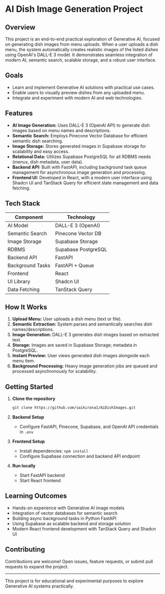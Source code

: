 # AI Dish Image Generation Project

## Overview

This project is an end-to-end practical exploration of Generative AI, focused on generating dish images from menu uploads. When a user uploads a dish menu, the system automatically creates realistic images of the listed dishes using OpenAI's DALL-E 3 model. It demonstrates seamless integration of modern AI, semantic search, scalable storage, and a robust user interface.

## Goals

- Learn and implement Generative AI solutions with practical use cases.
- Enable users to visually preview dishes from any uploaded menu.
- Integrate and experiment with modern AI and web technologies.

## Features

- **AI Image Generation:** Uses DALL-E 3 (OpenAI API) to generate dish images based on menu names and descriptions.
- **Semantic Search:** Employs Pinecone Vector Database for efficient semantic dish searching.
- **Image Storage:** Stores generated images in Supabase storage for scalability and easy access.
- **Relational Data:** Utilizes Supabase PostgreSQL for all RDBMS needs (menus, dish metadata, user data).
- **Backend API:** Built with FastAPI, including background task queue management for asynchronous image generation and processing.
- **Frontend UI:** Developed in React, with a modern user interface using Shadcn UI and TanStack Query for efficient state management and data fetching.

## Tech Stack

| Component        | Technology          |
| ---------------- | ------------------- |
| AI Model         | DALL-E 3 (OpenAI)   |
| Semantic Search  | Pinecone Vector DB  |
| Image Storage    | Supabase Storage    |
| RDBMS            | Supabase PostgreSQL |
| Backend API      | FastAPI             |
| Background Tasks | FastAPI + Queue     |
| Frontend         | React               |
| UI Library       | Shadcn UI           |
| Data Fetching    | TanStack Query      |

## How It Works

1. **Upload Menu:** User uploads a dish menu (text or file).
2. **Semantic Extraction:** System parses and semantically searches dish names/descriptions.
3. **Image Generation:** DALL-E 3 generates dish images based on extracted text.
4. **Storage:** Images are saved in Supabase Storage; metadata in PostgreSQL.
5. **Instant Preview:** User views generated dish images alongside each menu item.
6. **Background Processing:** Heavy image generation jobs are queued and processed asynchronously for scalability.

## Getting Started

1. **Clone the repository**
   ```bash
   git clone https://github.com/saikirana1/AiDishImages.git
   ```
2. **Backend Setup**

   - Configure FastAPI, Pinecone, Supabase, and OpenAI API credentials in `.env`

3. **Frontend Setup**

   - Install dependencies: `npm install`
   - Configure Supabase connection and backend API endpoint

4. **Run locally**
   - Start FastAPI backend
   - Start React frontend

## Learning Outcomes

- Hands-on experience with Generative AI image models
- Integration of vector databases for semantic search
- Building async background tasks in Python FastAPI
- Using Supabase as scalable backend and storage solution
- Modern React frontend development with TanStack Query and Shadcn UI

## Contributing

Contributions are welcome! Open issues, feature requests, or submit pull requests to expand the project.

---

This project is for educational and experimental purposes to explore Generative AI systems practically.
